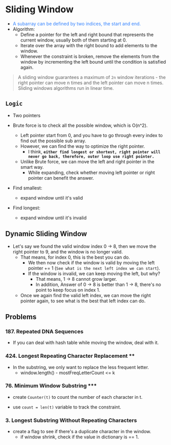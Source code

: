 # Sliding Window
- <font color="#3382FF">A subarray can be defined by two indices, the start and end.</font>
- Algorithm:
	- Define a pointer for the left and right bound that represents the current window, usually both of them starting at 0.
	- Iterate over the array with the right bound to add elements to the window.
	- Whenever the constraint is broken, remove the elements from the window by incrementing the left bound until the condition is satisfied again.

> A sliding window guarantees a maximum of `2n` window iterations - the right pointer can move n times and the left pointer can move n times. Sliding windows algorithms run in linear time.

## `Logic`

- Two pointers

- Brute force is to check all the possible window, which is O(n^2).
	- Left pointer start from 0, and you have to go through every index to find out the possible sub array.
	- However, we can find the way to optimize the right pointer.
		- I think, **`either find longest or shortest, right pointer will never go back, therefore, outer loop use right pointer.`**
	- Unlike Brute force, we can move the left and right pointer in the smart way.
		- While expanding, check whether moving left pointer or right pointer can benefit the answer.
- Find smallest:
	- expand window until it's valid
- Find longest:
	- expand window until it's invalid

## Dynamic Sliding Window

- Let's say we found the valid window index 0 -> 8, then we move the right pointer to 9, and the window is no longer valid.
	- That means, for index 0, this is the best you can do.
		- We then now check if the window is valid by moving the left pointer += 1 (`See what is the next left index we can start`).
		- If the window is invalid, we can keep moving the left, but why?
			- That means, 1 -> 8 cannot grow larger.
			- In addition, Answer of 0 -> 8 is better than 1 -> 8, there's no point to keep focus on index 1.
	- Once we again find the valid left index, we can move the right pointer again, to see what is the best that left index can do.

## Problems

### 187. Repeated DNA Sequences

- If you can deal with hash table while moving the window, deal with it.

### 424. Longest Repeating Character Replacement **

- In the substring, we only want to replace the less frequent letter. 
	- window.length() - mostFreqLetterCount <= k

### 76. Minimum Window Substring ***

- create `Counter(t)` to count the number of each character in t.

- use `count = len(t)` variable to track the constraint.

### 3. Longest Substring Without Repeating Characters

- create a flag to see if there's a duplicate character in the window.
	- if window shrink, check if the value in dictionary is == 1.